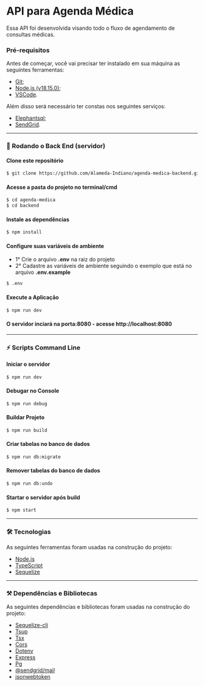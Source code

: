 # API para Agenda Médica
Essa API foi desenvolvida visando todo o fluxo de agendamento de consultas médicas.


### Pré-requisitos

Antes de começar, você vai precisar ter instalado em sua máquina as seguintes ferramentas:
- [Git](https://git-scm.com);
- [Node.js (v18.15.0)](https://nodejs.org/en/);
- [VSCode](https://code.visualstudio.com/).

Além disso será necessário ter constas nos seguintes serviços: 

- [Elephantsql](https://www.elephantsql.com/);
- [SendGrid](https://sendgrid.com).

___

### 🎲 Rodando o Back End (servidor)

#### Clone este repositório
```bash
$ git clone https://github.com/Alameda-Indiano/agenda-medica-backend.git
```

#### Acesse a pasta do projeto no terminal/cmd
```bash
$ cd agenda-medica
$ cd backend
```

#### Instale as dependências
```bash
$ npm install
```

#### Configure suas variáveis de ambiente

- 1° Crie o arquivo <strong>.env</strong> na raiz do projeto
- 2° Cadastre as variáveis de ambiente seguindo o exemplo que está no arquivo <strong>.env.example</strong>
```bash
$ .env
```

#### Execute a Aplicação 
```bash
$ npm run dev
```

#### O servidor inciará na porta:8080 - acesse http://localhost:8080
___

### ⚡ Scripts Command Line

#### Iniciar o servidor
```bash
$ npm run dev
```

#### Debugar no Console
```bash
$ npm run debug
```

#### Buildar Projeto
```bash
$ npm run build
```

#### Criar tabelas no banco de dados
```bash
$ npm run db:migrate
```

#### Remover tabelas do banco de dados
```bash
$ npm run db:undo
```

#### Startar o servidor após build
```bash
$ npm start
```
___

### 🛠 Tecnologias

As seguintes ferramentas foram usadas na construção do projeto:

- [Node.js](https://nodejs.org/en/)
- [TypeScript](https://www.typescriptlang.org/)
- [Sequelize](https://sequelize.org)

___

### ⚒️ Dependências e Bibliotecas

As seguintes dependências e bibliotecas foram usadas na construção do projeto:

- [Sequelize-cli](https://www.npmjs.com/package/sequelize-cli)
- [Tsup](https://www.npmjs.com/package/tsup)
- [Tsx](https://www.npmjs.com/package/tsx)
- [Cors](https://www.npmjs.com/package/cors)
- [Dotenv](https://www.npmjs.com/package/dotenv)
- [Express](https://www.npmjs.com/package/express)
- [Pg](https://www.npmjs.com/package/pg)
- [@sendgrid/mail](https://www.npmjs.com/package/@sendgrid/mail)
- [jsonwebtoken](https://www.npmjs.com/package/jsonwebtoken)


